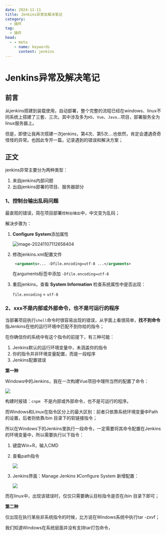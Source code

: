 ```yaml
---
date: 2024-11-11
title: Jenkins异常及解决笔记
category: 
  - 插件
tag:
  - 插件
head:
  - - meta
    - name: keywords
      content: jenkins
---
```

# Jenkins异常及解决笔记

## 前言

从jenkins搭建到装载使用，自动部署，整个完整的流程已经在windows、linux不同系统上搭建了三套、三次。其中涉及多为`H5`、`Vue`、`Java`...项目，部署服务全为linux服务器上。

但是，即使让我再次搭建一次jenkins，第4次、第5次....也依然，肯定会遭遇奇奇怪怪的异常。也因此专开一篇，记录遇到的错误和解决方案；

## 正文

jenkins异常主要分为两种类型：

1. 来自jenkins内部问题
2. 出自jenkins部署的项目、服务器部分

### 1、控制台输出乱码问题

最直观的错误，简在项目部署`控制台输出`中，中文变为乱码；

解决步骤为：

1. **Configure System**添加属性

   ![image-20241107112658404](https://leyunone-img.oss-cn-hangzhou.aliyuncs.com/image/2024-11-07/image-20241107112658404.png)

2. 修改jenkins.xml配置文件

   ```xml
    <arguments>... -Dfile.encoding=utf-8 ...</arguments>
   ```

   在arguments标签中添加 `-Dfile.encoding=utf-8`

3. 重启jenkins，查看 **System Information** 检查系统属性中是否出现：

   `file.encoding` = `utf-8`

### 2、xxx不是内部或外部命令，也不是可运行的程序 

当部署项目执行`shell`命令时很容易出现的错误，从字面上看很简单，**找不到命令** 指Jenkins在他的运行环境中匹配不到你给的指令；

在你确信你的系统中有这个指令的前提下，有三种可能：

1. Jenkins默认的运行环境变量中，未涵盖你的指令
2. 你的指令并非环境变量配置，而是一段程序
3. Jenkins配置错误

**第一种**

Windows中的Jenkins，我在一次构建Vue项目中理所当然的配置了命令：

![](https://leyunone-img.oss-cn-hangzhou.aliyuncs.com/image/2024-11-11/NPM.png)

构建时报错：`cnpm ` 不是内部或外部命令，也不是可运行的程序。

而Windows和Linux在指令区分上的最大区别：前者只依靠系统环境变量中Path的设置，后者则依靠/bin 目录下的软链接指令；

所以在Windows下的Jenkins里执行一段命令，一定需要将其命令配置在Jenkins的环境变量中，所以需要执行以下指令：

1. 键盘Win+R，输入CMD

2. 查看path指令

   ![](https://leyunone-img.oss-cn-hangzhou.aliyuncs.com/image/2024-11-11/PATH.png)

3. Jenkins界面：Manage Jenkins  》Configure System 新增配置：

   ![](https://leyunone-img.oss-cn-hangzhou.aliyuncs.com/image/2024-11-11/pathcmd.png)

而在linux中，出现该错误时，仅仅只需要确认目标指令是否在/bin 目录下即可；

**第二种**

仅出现在执行某些非系统指令的时候，比方说在Windows系统中执行tar -zxvf；

我们知道Windows在系统层面并没有支持tar打包命令，
